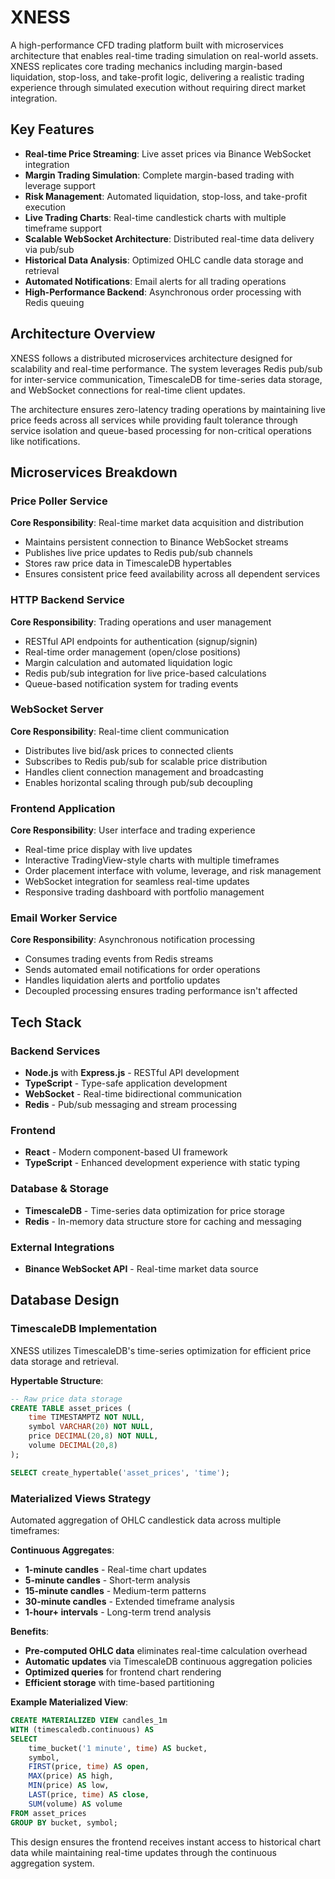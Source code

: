 # XNESS

A high-performance CFD trading platform built with microservices architecture that enables real-time trading simulation on real-world assets. XNESS replicates core trading mechanics including margin-based liquidation, stop-loss, and take-profit logic, delivering a realistic trading experience through simulated execution without requiring direct market integration.

## Key Features

- **Real-time Price Streaming**: Live asset prices via Binance WebSocket integration
- **Margin Trading Simulation**: Complete margin-based trading with leverage support
- **Risk Management**: Automated liquidation, stop-loss, and take-profit execution
- **Live Trading Charts**: Real-time candlestick charts with multiple timeframe support
- **Scalable WebSocket Architecture**: Distributed real-time data delivery via pub/sub
- **Historical Data Analysis**: Optimized OHLC candle data storage and retrieval
- **Automated Notifications**: Email alerts for all trading operations
- **High-Performance Backend**: Asynchronous order processing with Redis queuing

## Architecture Overview

XNESS follows a distributed microservices architecture designed for scalability and real-time performance. The system leverages Redis pub/sub for inter-service communication, TimescaleDB for time-series data storage, and WebSocket connections for real-time client updates.

The architecture ensures zero-latency trading operations by maintaining live price feeds across all services while providing fault tolerance through service isolation and queue-based processing for non-critical operations like notifications.

## Microservices Breakdown

### Price Poller Service
**Core Responsibility**: Real-time market data acquisition and distribution

- Maintains persistent connection to Binance WebSocket streams
- Publishes live price updates to Redis pub/sub channels
- Stores raw price data in TimescaleDB hypertables
- Ensures consistent price feed availability across all dependent services

### HTTP Backend Service
**Core Responsibility**: Trading operations and user management

- RESTful API endpoints for authentication (signup/signin)
- Real-time order management (open/close positions)
- Margin calculation and automated liquidation logic
- Redis pub/sub integration for live price-based calculations
- Queue-based notification system for trading events

### WebSocket Server
**Core Responsibility**: Real-time client communication

- Distributes live bid/ask prices to connected clients
- Subscribes to Redis pub/sub for scalable price distribution
- Handles client connection management and broadcasting
- Enables horizontal scaling through pub/sub decoupling

### Frontend Application
**Core Responsibility**: User interface and trading experience

- Real-time price display with live updates
- Interactive TradingView-style charts with multiple timeframes
- Order placement interface with volume, leverage, and risk management
- WebSocket integration for seamless real-time updates
- Responsive trading dashboard with portfolio management

### Email Worker Service
**Core Responsibility**: Asynchronous notification processing

- Consumes trading events from Redis streams
- Sends automated email notifications for order operations
- Handles liquidation alerts and portfolio updates
- Decoupled processing ensures trading performance isn't affected

## Tech Stack

### Backend Services
- **Node.js** with **Express.js** - RESTful API development
- **TypeScript** - Type-safe application development
- **WebSocket** - Real-time bidirectional communication
- **Redis** - Pub/sub messaging and stream processing

### Frontend
- **React** - Modern component-based UI framework
- **TypeScript** - Enhanced development experience with static typing

### Database & Storage
- **TimescaleDB** - Time-series data optimization for price storage
- **Redis** - In-memory data structure store for caching and messaging

### External Integrations
- **Binance WebSocket API** - Real-time market data source

## Database Design

### TimescaleDB Implementation
XNESS utilizes TimescaleDB's time-series optimization for efficient price data storage and retrieval.

**Hypertable Structure**:
```sql
-- Raw price data storage
CREATE TABLE asset_prices (
    time TIMESTAMPTZ NOT NULL,
    symbol VARCHAR(20) NOT NULL,
    price DECIMAL(20,8) NOT NULL,
    volume DECIMAL(20,8)
);

SELECT create_hypertable('asset_prices', 'time');
```

### Materialized Views Strategy
Automated aggregation of OHLC candlestick data across multiple timeframes:

**Continuous Aggregates**:
- **1-minute candles** - Real-time chart updates
- **5-minute candles** - Short-term analysis
- **15-minute candles** - Medium-term patterns  
- **30-minute candles** - Extended timeframe analysis
- **1-hour+ intervals** - Long-term trend analysis

**Benefits**:
- **Pre-computed OHLC data** eliminates real-time calculation overhead
- **Automatic updates** via TimescaleDB continuous aggregation policies
- **Optimized queries** for frontend chart rendering
- **Efficient storage** with time-based partitioning

**Example Materialized View**:
```sql
CREATE MATERIALIZED VIEW candles_1m
WITH (timescaledb.continuous) AS
SELECT
    time_bucket('1 minute', time) AS bucket,
    symbol,
    FIRST(price, time) AS open,
    MAX(price) AS high,
    MIN(price) AS low,
    LAST(price, time) AS close,
    SUM(volume) AS volume
FROM asset_prices
GROUP BY bucket, symbol;
```

This design ensures the frontend receives instant access to historical chart data while maintaining real-time updates through the continuous aggregation system.